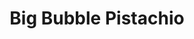 ---
title: "Big Bubble Pistachio"
price: "9€"
description: "Délicieuse gaufre avec pistache."
image: "/uploads/big-bubble-pistachio.jpg"
image_alt: "Gaufre Big Bubble Pistachio"
---